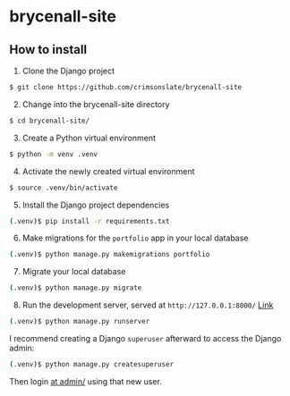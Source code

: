 # brycenall-site

## How to install

1. Clone the Django project
```sh
$ git clone https://github.com/crimsonslate/brycenall-site
```
2. Change into the brycenall-site directory
```sh
$ cd brycenall-site/
```
3. Create a Python virtual environment
```sh
$ python -m venv .venv
```
4. Activate the newly created virtual environment
```sh
$ source .venv/bin/activate
```
5. Install the Django project dependencies
```sh
(.venv)$ pip install -r requirements.txt
```
6. Make migrations for the `portfolio` app in your local database
```sh
(.venv)$ python manage.py makemigrations portfolio
```
7. Migrate your local database
```sh
(.venv)$ python manage.py migrate
```
8. Run the development server, served at `http://127.0.0.1:8000/` [Link](http://127.0.0.1:8000/)
```sh
(.venv)$ python manage.py runserver
```

I recommend creating a Django `superuser` afterward to access the Django admin:
```sh
(.venv)$ python manage.py createsuperuser
```
Then login [at admin/](http://127.0.0.1:8000/admin/) using that new user.
